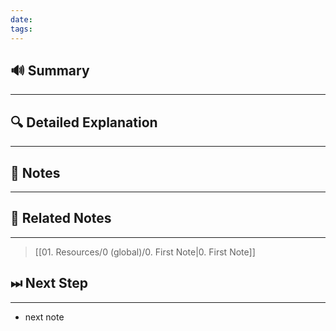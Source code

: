 ```yaml
---
date: 
tags:
---
```

## 🔊 Summary

---

## 🔍 Detailed Explanation
---

## 📝 Notes
---

## 📎 Related Notes
---
> [[01. Resources/0 (global)/0. First Note|0. First Note]] 

## ⏭ Next Step
---
- next note